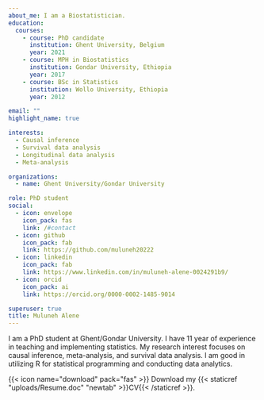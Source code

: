 ```yaml
---
about_me: I am a Biostatistician.
education:
  courses:
    - course: PhD candidate 
      institution: Ghent University, Belgium
      year: 2021
    - course: MPH in Biostatistics
      institution: Gondar University, Ethiopia
      year: 2017
    - course: BSc in Statistics
      institution: Wollo University, Ethiopia
      year: 2012

email: ""
highlight_name: true

interests:
  - Causal inference
  - Survival data analysis
  - Longitudinal data analysis
  - Meta-analysis

organizations:
  - name: Ghent University/Gondar University

role: PhD student
social:
  - icon: envelope
    icon_pack: fas
    link: /#contact
  - icon: github
    icon_pack: fab
    link: https://github.com/muluneh20222
  - icon: linkedin
    icon_pack: fab
    link: https://www.linkedin.com/in/muluneh-alene-0024291b9/
  - icon: orcid
    icon_pack: ai
    link: https://orcid.org/0000-0002-1485-9014 

superuser: true
title: Muluneh Alene
---
```


I am a PhD student at Ghent/Gondar University. I have 11 year of experience in teaching and implementing statistics. My research interest focuses on causal inference, meta-analysis, and survival data analysis. I am good in utilizing R for statistical programming and conducting data analytics.  

{{< icon name="download" pack="fas" >}} Download my {{< staticref "uploads/Resume.doc" "newtab" >}}CV{{< /staticref >}}. 
